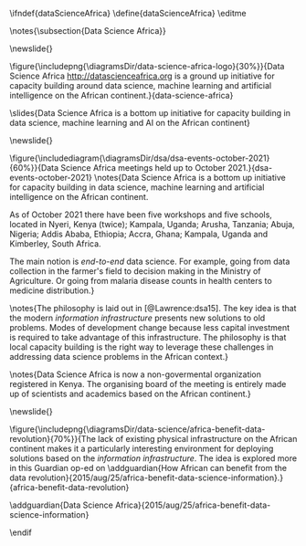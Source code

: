 \ifndef{dataScienceAfrica}
\define{dataScienceAfrica}
\editme


\notes{\subsection{Data Science Africa}}

\newslide{} 

\figure{\includepng{\diagramsDir/data-science-africa-logo}{30%}}{Data Science Africa <http://datascienceafrica.org> is a ground up initiative for capacity building around data science, machine learning and artificial intelligence on the African continent.}{data-science-africa}

\slides{Data Science Africa is a bottom up initiative for capacity building in data science, machine learning and AI on the African continent}

\newslide{}

\figure{\includediagram{\diagramsDir/dsa/dsa-events-october-2021}{60%}}{Data Science Africa meetings held up to October 2021.}{dsa-events-october-2021}
\notes{Data Science Africa is a bottom up initiative for capacity building in data science, machine learning and artificial intelligence on the African continent. 

As of October 2021 there have been five workshops and five schools, located in Nyeri, Kenya (twice); Kampala, Uganda; Arusha, Tanzania; Abuja, Nigeria; Addis Ababa, Ethiopia; Accra, Ghana; Kampala, Uganda and Kimberley, South Africa.

The main notion is *end-to-end* data science. For example, going from data collection in the farmer's field to decision making in the Ministry of Agriculture. Or going from malaria disease counts in health centers to medicine distribution.}

\notes{The philosophy is laid out in [@Lawrence:dsa15]. The key idea is that the modern *information infrastructure* presents new solutions to old problems. Modes of development change because less capital investment is required to take advantage of this infrastructure. The philosophy is that local capacity building is the right way to leverage these challenges in addressing data science problems in the African context.}

\notes{Data Science Africa is now a non-govermental organization registered in Kenya. The organising board of the meeting is entirely made up of scientists and academics based on the African continent.}

\newslide{}

\figure{\includepng{\diagramsDir/data-science/africa-benefit-data-revolution}{70%}}{The lack of existing physical infrastructure on the African continent makes it a particularly interesting environment for deploying solutions based on the *information infrastructure*. The idea is explored more in this Guardian op-ed on \addguardian{How African can benefit from the data revolution}{2015/aug/25/africa-benefit-data-science-information}.}{africa-benefit-data-revolution}

\addguardian{Data Science Africa}{2015/aug/25/africa-benefit-data-science-information}

\endif

